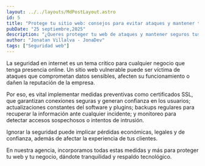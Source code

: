 ```yaml
---
layout: ../../layouts/MdPostLayout.astro
id: 5
title: "Protege tu sitio web: consejos para evitar ataques y mantener tus datos seguros"
pubDate: "25 septiembre,2025"
description: "¿Queres proteger tu web de ataques y mantener seguros tus datos y los de tus clientes?  En este articulo te explicamos como."
author: "Jonatan Villalva - JonaDev"
tags: ["Seguridad web"]
---
```


<div class="prose prose-lg max-w-4xl mx-auto px-4 py-8 text-gray-800">
<p class="mb-4 text-white">
La seguridad en internet es un tema crítico para cualquier negocio que tenga presencia online. Un sitio web vulnerable puede ser víctima de ataques que comprometan datos sensibles, afecten su funcionamiento o dañen la reputación de la empresa.
</p>
<p class="mb-4 text-white">
Por eso, es vital implementar medidas preventivas como certificados SSL, que garantizan conexiones seguras y generan confianza en los usuarios; actualizaciones constantes del software y plugins; backups regulares para recuperar la información ante cualquier incidente; y monitoreo para detectar accesos sospechosos o intentos de intrusión.
</p>
<p class="mb-4 text-white">
Ignorar la seguridad puede implicar pérdidas económicas, legales y de confianza, además de afectar la experiencia de tus clientes.
</p>
<p class="mb-4 text-white">
En nuestra agencia, incorporamos todas estas medidas y más para proteger tu web y tu negocio, dándote tranquilidad y respaldo tecnológico.
</p>
</div>
